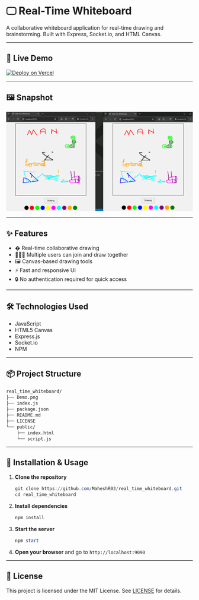 
# 🖵 Real-Time Whiteboard

A collaborative whiteboard application for real-time drawing and brainstorming. Built with Express, Socket.io, and HTML Canvas.

---


## 🚀 Live Demo

[![Deploy on Vercel](https://vercel.com/button)](https://real-time-whiteboard-socketio.vercel.app/)

---

## 🖼️ Snapshot

![Demo](Demo.png)

---

## ✨ Features

- �️ Real-time collaborative drawing
- 🧑‍🤝‍🧑 Multiple users can join and draw together
- 🖼️ Canvas-based drawing tools
- ⚡ Fast and responsive UI
- 🔒 No authentication required for quick access

---

## 🛠️ Technologies Used

- JavaScript
- HTML5 Canvas
- Express.js
- Socket.io
- NPM

---

## 📦 Project Structure

```
real_time_whiteboard/
├── Demo.png
├── index.js
├── package.json
├── README.md
├── LICENSE
└── public/
    ├── index.html
    └── script.js
```

---

## 📝 Installation & Usage

1. **Clone the repository**
   ```powershell
   git clone https://github.com/MaheshR03/real_time_whiteboard.git
   cd real_time_whiteboard
   ```
2. **Install dependencies**
   ```powershell
   npm install
   ```
3. **Start the server**
   ```powershell
   npm start
   ```
4. **Open your browser** and go to `http://localhost:9090`

---

## 📄 License

This project is licensed under the MIT License. See [LICENSE](./LICENSE) for details.
